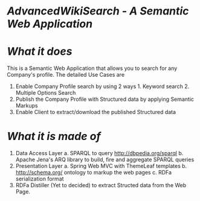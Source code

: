 # <b><em>AdvancedWikiSearch - A Semantic Web Application</em></b>

# <em>What it does</em>
This is a Semantic Web Application that allows you to search for any Company's profile. The detailed Use Cases are
  <ol>
    <li>Enable Company Profile search by using 2 ways
           1. Keyword search
           2. Multiple Options Search 
           </li>
    <li>Publish the Company Profile with Structured data by applying Semantic Markups</li>
    <li>Enable Client to extract/download the published Structured data</li>
  </ol>

# <em>What it is made of</em>
  <ol>
      <li>Data Access Layer
      a. SPARQL to query <a href="http://dbpedia.org/sparql">http://dbpedia.org/sparql</a>
      b. Apache Jena's ARQ library to build, fire and aggregate SPARQL queries</li>
      <li>Presentation Layer
      a. Spring Web MVC with ThemeLeaf templates
      b. <a href="http://schema.org/">http://schema.org/</a> ontology to markup the web pages
      c. RDFa serialization format
      </li>
  <li>RDFa Distiller (Yet to decided) to extract Structed data from the Web Page. </li>
  </ol>

  
      
  
